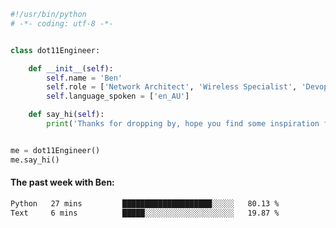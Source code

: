 ```python
#!/usr/bin/python
# -*- coding: utf-8 -*-


class dot11Engineer:

    def __init__(self):
        self.name = 'Ben'
        self.role = ['Network Architect', 'Wireless Specialist', 'Devops Engineer']
        self.language_spoken = ['en_AU']

    def say_hi(self):
        print('Thanks for dropping by, hope you find some inspiration from my work.')


me = dot11Engineer()
me.say_hi()
```

#### The past week with Ben:
<!--START_SECTION:waka-->

```txt
Python   27 mins         ████████████████████░░░░░   80.13 %
Text     6 mins          █████░░░░░░░░░░░░░░░░░░░░   19.87 %
```

<!--END_SECTION:waka-->  



